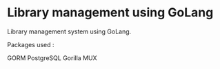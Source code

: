 # Library management using GoLang

Library management system using GoLang.

Packages used :

GORM
PostgreSQL
Gorilla MUX
